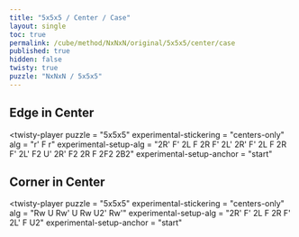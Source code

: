 ```yaml
---
title: "5x5x5 / Center / Case"
layout: single
toc: true
permalink: /cube/method/NxNxN/original/5x5x5/center/case
published: true
hidden: false
twisty: true
puzzle: "NxNxN / 5x5x5"
---
```

<span id="cube" puzzle="{{page.puzzle}}"></span>

<head>
  <base target="_blank">
</head>



## Edge in Center

<twisty-player
  puzzle                    = "5x5x5"
  experimental-stickering   = "centers-only"
  alg                       = "r' F r"
  experimental-setup-alg    = "2R' F' 2L F 2R F' 2L' 2R' F' 2L F 2R F' 2L' F2 U' 2R' F2 2R F 2F2 2B2"
  experimental-setup-anchor = "start"
></twisty-player>



## Corner in Center

<twisty-player
  puzzle                    = "5x5x5"
  experimental-stickering   = "centers-only"
  alg                       = "Rw U Rw' U Rw U2' Rw'"
  experimental-setup-alg    = "2R' F' 2L F 2R F' 2L' F U2"
  experimental-setup-anchor = "start"
></twisty-player>
